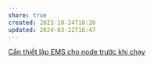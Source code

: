```yaml
---
share: true
created: 2023-10-24T18:26
updated: 2024-03-22T16:47
---
```


[Cần thiết lập EMS cho node trước khi chạy](./C%E1%BA%A7n%20thi%E1%BA%BFt%20l%E1%BA%ADp%20EMS%20cho%20node%20tr%C6%B0%E1%BB%9Bc%20khi%20ch%E1%BA%A1y.md) 
